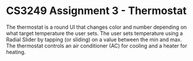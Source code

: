 # CS3249 Assignment 3 - Thermostat 

The thermostat is a round UI that changes color and number depending on what target temperature the user sets. The user sets temperature using a Radial Slider by tapping (or sliding) on a value between the min and max. The thermostat controls an air conditioner (AC) for cooling and a heater for heating.